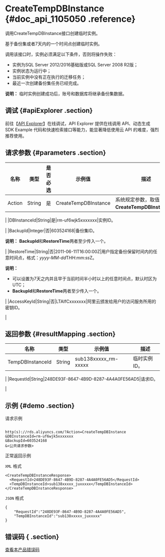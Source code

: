 # CreateTempDBInstance {#doc_api_1105050 .reference}

调用CreateTempDBInstance接口创建临时实例。

基于备份集或者7天内的一个时间点创建临时实例。

调用该接口时，实例必须满足以下条件，否则将操作失败：

-   实例为SQL Server 2012/2016基础版或SQL Server 2008 R2版；
-   实例状态为运行中；
-   当前实例中没有正在执行的迁移任务；
-   最近一次创建备份集任务已经完成。

**说明：** 临时实例创建成功后，账号和数据库将继承备份集数据。

## 调试 {#apiExplorer .section}

前往【[API Explorer](https://api.aliyun.com/#product=Rds&api=CreateTempDBInstance)】在线调试，API Explorer 提供在线调用 API、动态生成 SDK Example 代码和快速检索接口等能力，能显著降低使用云 API 的难度，强烈推荐使用。

## 请求参数 {#parameters .section}

|名称|类型|是否必选|示例值|描述|
|--|--|----|---|--|
|Action|String|是|CreateTempDBInstance|系统规定参数，取值：**CreateTempDBInstance**。

 |
|DBInstanceId|String|是|rm-uf6wjk5xxxxxxx|实例ID。

 |
|BackupId|Integer|否|603524168|备份集ID。

 **说明：** **BackupId**和**RestoreTime**两者至少传入一个。

 |
|RestoreTime|String|否|2011-06-11T16:00:00Z|用户指定备份保留时间内的任意时间点，格式：*yyyy-MM-dd*T*HH:mm:ss*Z。

 **说明：** 

-   可以设置为7天之内并且早于当前时间半小时以上的任意时间点，默认时区为UTC；
-   **BackupId**和**RestoreTime**两者至少传入一个。

 |
|AccessKeyId|String|否|LTAIfCxxxxxxx|阿里云颁发给用户的访问服务所用的密钥ID。

 |

## 返回参数 {#resultMapping .section}

|名称|类型|示例值|描述|
|--|--|---|--|
|TempDBInstanceId|String|sub138xxxxx\_rm-xxxxx|临时实例ID。

 |
|RequestId|String|248DE93F-8647-4B9D-8287-4A4A0FE56AD5|请求ID。

 |

## 示例 {#demo .section}

请求示例

``` {#request_demo}

http(s)://rds.aliyuncs.com/?Action=CreateTempDBInstance
&DBInstanceId=rm-uf6wjk5xxxxxxx
&BackupId=603524168
&<公共请求参数>

```

正常返回示例

`XML` 格式

``` {#xml_return_success_demo}
<CreateTempDBInstanceResponse>
  <RequestId>248DE93F-8647-4B9D-8287-4A4A0FE56AD5</RequestId>
  <TempDBInstanceId>sub138xxxxx_juxxxxx</TempDBInstanceId>
</CreateTempDBInstanceResponse>

```

`JSON` 格式

``` {#json_return_success_demo}
{
	"RequestId":"248DE93F-8647-4B9D-8287-4A4A0FE56AD5",
	"TempDBInstanceId":"sub138xxxxx_juxxxxx"
}
```

## 错误码 { .section}

[查看本产品错误码](https://error-center.aliyun.com/status/product/Rds)

